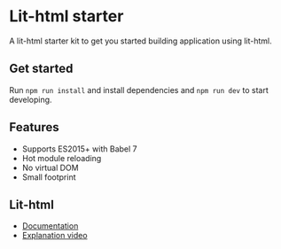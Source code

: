 # Lit-html starter
A lit-html starter kit to get you started building application using lit-html.

## Get started
Run `npm run install` and install dependencies and `npm run dev` to start developing.

## Features
- Supports ES2015+ with Babel 7
- Hot module reloading
- No virtual DOM
- Small footprint

## Lit-html
- [Documentation](https://polymer.github.io/lit-html/)
- [Explanation video](https://www.youtube.com/watch?v=Io6JjgckHbg)
